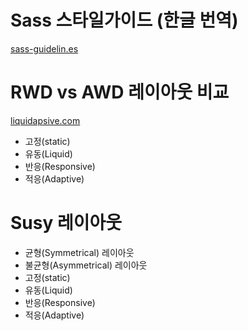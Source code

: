 # Sass 스타일가이드 (한글 번역)

[sass-guidelin.es](http://sass-guidelin.es/ko/)

# RWD vs AWD 레이아웃 비교

[liquidapsive.com](http://liquidapsive.com/)

- 고정(static)
- 유동(Liquid)
- 반응(Responsive)
- 적응(Adaptive)

# Susy 레이아웃

- 균형(Symmetrical) 레이아웃
- 불균형(Asymmetrical) 레이아웃
- 고정(static)
- 유동(Liquid)
- 반응(Responsive)
- 적응(Adaptive)
